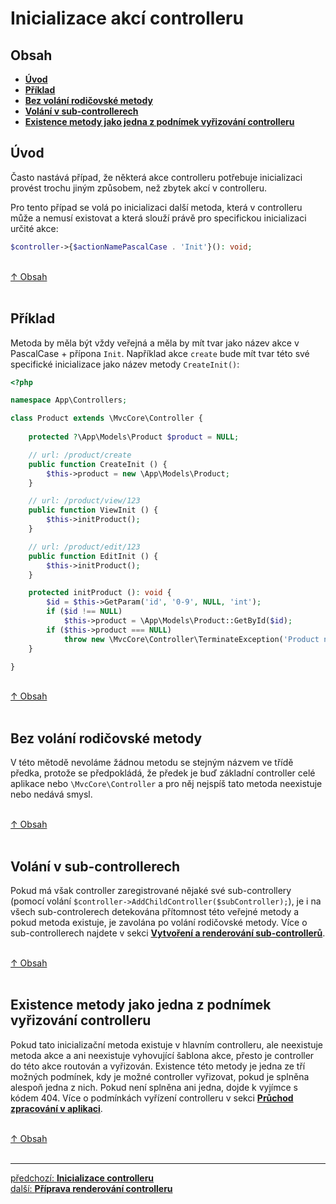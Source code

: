 # Inicializace akcí controlleru

## Obsah
- [**Úvod**](#úvod)
- [**Příklad**](#příklad)
- [**Bez volání rodičovské metody**](#bez-volání-rodičovské-metody)
- [**Volání v sub-controllerech**](#volání-v-sub-controllerech)
- [**Existence metody jako jedna z podnímek vyřizování controlleru**](#existence-metody-jako-jedna-z-podnímek-vyřizování-controlleru)

## Úvod
Často nastává případ, že některá akce controlleru potřebuje inicializaci
provést trochu jiným způsobem, než zbytek akcí v controlleru.

Pro tento případ se volá po inicializaci další metoda, která v controlleru může a nemusí existovat
a která slouží právě pro specifickou inicializaci určité akce:
```php
$controller->{$actionNamePascalCase . 'Init'}(): void;
```

&nbsp;  
[↑ Obsah](#obsah)  
&nbsp;&nbsp; 

## Příklad
Metoda by měla být vždy veřejná a měla by mít tvar jako název akce v PascalCase + přípona `Init`. 
Například akce `create` bude mít tvar této své specifické inicializace jako název metody `CreateInit()`:
```php
<?php

namespace App\Controllers;

class Product extends \MvcCore\Controller {
	
	protected ?\App\Models\Product $product = NULL;

	// url: /product/create
	public function CreateInit () {
		$this->product = new \App\Models\Product;
	}

	// url: /product/view/123
	public function ViewInit () {
		$this->initProduct();
	}

	// url: /product/edit/123
	public function EditInit () {
		$this->initProduct();
	}

	protected initProduct (): void {
		$id = $this->GetParam('id', '0-9', NULL, 'int');
		if ($id !== NULL) 
			$this->product = \App\Models\Product::GetById($id);
		if ($this->product === NULL)
			throw new \MvcCore\Controller\TerminateException('Product not found.', 404);
	}

}
```

&nbsp;  
[↑ Obsah](#obsah)  
&nbsp;&nbsp; 

## Bez volání rodičovské metody
V této mětodě nevoláme žádnou metodu se stejným názvem ve třídě předka, protože se předpokládá, 
že předek je buď základní controller celé aplikace nebo `\MvcCore\Controller` a pro něj 
nejspíš tato metoda neexistuje nebo nedává smysl.

&nbsp;  
[↑ Obsah](#obsah)  
&nbsp;&nbsp; 

## Volání v sub-controllerech
Pokud má však controller zaregistrované nějaké své sub-controllery 
(pomocí volání `$controller->AddChildController($subController);`), je i na všech sub-controlerech
detekována přítomnost této veřejné metody a pokud metoda existuje, je zavolána 
po volání rodičovské metody. Více o sub-controllerech najdete v sekci 
[**Vytvoření a renderování sub-controllerů**](../../constructions/sub-controllers-dispatching.md).

&nbsp;  
[↑ Obsah](#obsah)  
&nbsp;&nbsp; 

## Existence metody jako jedna z podnímek vyřizování controlleru
Pokud tato inicializační metoda existuje v hlavním controlleru, ale neexistuje metoda akce
a ani neexistuje vyhovující šablona akce, přesto je controller do této akce routován a vyřizován.
Existence této metody je jedna ze tří možných podmínek, kdy je možné controller vyřizovat, 
pokud je splněna alespoň jedna z nich. Pokud není splněna ani jedna, dojde k vyjímce s kódem 404.
Více o podmínkách vyřízení controlleru v sekci [**Průchod zpracování v aplikaci**](../application/app-dispatch.md#vyřízení-životního-cyklu-controlleru).

&nbsp;  
[↑ Obsah](#obsah)  
&nbsp;&nbsp; 

---

<div class="prev-next">

[předchozí: **Inicializace controlleru**](./initialization.md)  
[další: **Příprava renderování controlleru**](./pre-dispatching.md)  

</div>